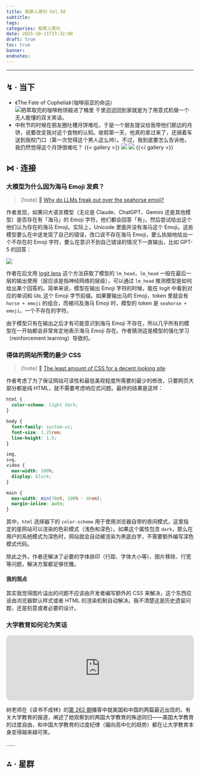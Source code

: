 ```yaml
---
title: 稻草人周刊 Vol.50
subtitle:
tags:
categories: 稻草人周刊
date: 2025-10-11T23:32:00
draft: true
toc: true
banner:
endnotes:
---
```




<!--more-->

---

## ↯ · 当下

- 《The Fate of Cophelia》（咖啡丽亚的命运）
  ![把萃取完的咖啡粉饼敲进了桶里](https://image.guhub.cn/uPic/2025/10/the-fate-of-cophelia.jpeg "把萃取完的咖啡粉饼敲进了桶里")
  千里迢迢回到家就是为了用意式机做一个无人能懂的双关笑话。
- 中秋节的时候在朋友圈吐槽月饼难吃，于是一个朋友提议给我带他们那边的月饼，说要改变我对这个食物的认知。收假第一天，他真的拿过来了，还骑着车送到我校门口（第一次觉得这个男人这么帅）。不过，我到底要怎么告诉他，我仍然觉得这个月饼很难吃？
  {{< gallery >}}
  ![](https://image.guhub.cn/picgo2025/IMG_5578.jpg)
  ![](https://image.guhub.cn/picgo2025/IMG_5579.jpg)
  {{</ gallery >}}

## ⋈︎ · 连接

### 大模型为什么因为海马 Emoji 发疯？

> [!note] 📜
> [Why do LLMs freak out over the seahorse emoji?](https://vgel.me/posts/seahorse/)

作者发现，如果问大语言模型（无论是 Claude、ChatGPT、Gemini 还是其他模型）是否存在有「海马」的 Emoji 字符，他们都会回答「有」，然后尝试给出这个他们认为存在的海马 Emoji。实际上，Unicode 里面并没有海马这个 Emoji。这些模型要么在中途发现了自己的错误，改口说不存在海马 Emoji，要么执拗地给出一个不存在的 Emoji 字符，要么在意识不到自己错误的情况下一直输出，比如 GPT-5 的回答：

![](https://image.guhub.cn/uPic/2025/10/Rr4a6Y.png)

作者在后文用 [logit lens](https://www.lesswrong.com/posts/AcKRB8wDpdaN6v6ru/interpreting-gpt-the-logit-lens) 这个方法获取了模型的 `lm_head`，`lm_head` 一般在最后一层的输出使用（层应该是指神经网络的层级），可以通过 `lm_head` 推测模型是如何给出某个回答的。简单来说，模型在输出 Emoji 字符的时候，能在 logit 中看到对应的单词和 `ĠðŁ` 这个 Emoji 字节前缀。如果要输出马的 Emoji，token 里就会有 `horse + emoji` 的组合，而被问及海马 Emoji 时，模型的 token 是 `seahorse + emoji`，一个不存在的字符。

由于模型只有在输出之后才有可能意识到海马 Emoji 不存在，所以几乎所有的模型在一开始都会非常肯定地表示海马 Emoji 存在。作者猜测这是模型的强化学习（reinforcement learning）导致的。

### 得体的网站所需的最少 CSS

> [!note] 📜
> [The least amount of CSS for a decent looking site](https://thecascade.dev/article/least-amount-of-css/)

作者考虑了为了保证网站可读性和最低美观程度所需要的最少的修改，只要网页大部分都是纯 HTML，就不需要考虑响应式问题。最终的结果是这样：

```css
html {
  color-scheme: light dark;
}

body {
  font-family: system-ui;
  font-size: 1.25rem;
  line-height: 1.5;
}

img,
svg,
video {
  max-width: 100%;
  display: block;
}

main {
  max-width: min(70ch, 100% - 4rem);
  margin-inline: auto;
}
```

其中，`html` 选择器下的 `color-scheme` 用于使用浏览器自带的夜间模式，这里指定的是网站可以渲染的色彩模式（浅色和深色）。如果这个属性包含 `dark`，那么在用户的系统模式为深色时，网站就会自动被渲染为黑底白字，不需要额外编写深色模式代码。

除此之外，作者还解决了必要的字体排印（行距、字体大小等）、图片移除、行宽等问题，解决方案都足够优雅。

#### 我的观点

其实我觉得图片溢出的问题不应该由开发者编写额外的 CSS 来解决，这个东西应该由浏览器默认样式或者 HTML 的渲染机制自动解决。我不清楚这是历史遗留问题，还是刻意或者必要的设计。

### 大学教育如何沦为笑话

<iframe allow="autoplay *; encrypted-media *; fullscreen *; clipboard-write" frameborder="0" height="175" style="width:100%;max-width:660px;overflow:hidden;border-radius:10px;" sandbox="allow-forms allow-popups allow-same-origin allow-scripts allow-storage-access-by-user-activation allow-top-navigation-by-user-activation" src="https://embed.podcasts.apple.com/cn/podcast/%E7%8B%AC%E6%A0%91%E4%B8%8D%E6%88%90%E6%9E%97/id1711052890?i=1000731210130"></iframe>

树老师在《读书不成林》的[第 262 期](https://podcasts.apple.com/cn/podcast/%E7%8B%AC%E6%A0%91%E4%B8%8D%E6%88%90%E6%9E%97/id1711052890?i=1000731210130)播客中就美国和中国的两篇最近出现的、有关大学教育的报道，阐述了她观察到的两国大学教育的殊途同归——美国大学教育的过度自由，和中国大学教育的过度纪律（偏向高中化的趋势）都在让大学教育本身变得越来越可笑。

……

## ⁂ · 星群

